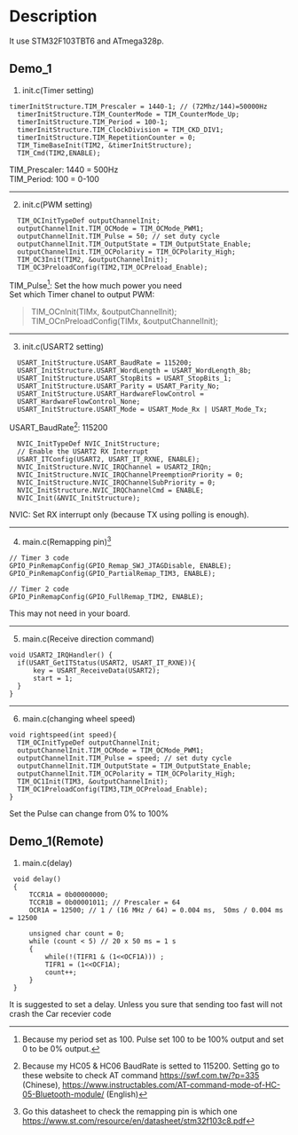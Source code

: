 # Description
It use STM32F103TBT6 and ATmega328p.
## Demo_1
1. init.c(Timer setting)
  ~~~~~
  timerInitStructure.TIM_Prescaler = 1440-1; // (72Mhz/144)=50000Hz
	timerInitStructure.TIM_CounterMode = TIM_CounterMode_Up;
	timerInitStructure.TIM_Period = 100-1;
	timerInitStructure.TIM_ClockDivision = TIM_CKD_DIV1;
	timerInitStructure.TIM_RepetitionCounter = 0;
	TIM_TimeBaseInit(TIM2, &timerInitStructure);
	TIM_Cmd(TIM2,ENABLE);
  ~~~~~
TIM_Prescaler: 1440 = 500Hz  
TIM_Period: 100 = 0-100  
***
2. init.c(PWM setting)
  ~~~~~
	TIM_OCInitTypeDef outputChannelInit;
	outputChannelInit.TIM_OCMode = TIM_OCMode_PWM1;
	outputChannelInit.TIM_Pulse = 50; // set duty cycle
	outputChannelInit.TIM_OutputState = TIM_OutputState_Enable;
	outputChannelInit.TIM_OCPolarity = TIM_OCPolarity_High;
	TIM_OC3Init(TIM2, &outputChannelInit);
	TIM_OC3PreloadConfig(TIM2,TIM_OCPreload_Enable);
  ~~~~~
TIM_Pulse[^1]: Set the how much power you need  
Set which Timer chanel to output PWM:  
> TIM_OCnInit(TIMx, &outputChannelInit);  
> TIM_OCnPreloadConfig(TIMx, &outputChannelInit);
***
3. init.c(USART2 setting)
  ~~~~~
	USART_InitStructure.USART_BaudRate = 115200;
	USART_InitStructure.USART_WordLength = USART_WordLength_8b;
	USART_InitStructure.USART_StopBits = USART_StopBits_1;
	USART_InitStructure.USART_Parity = USART_Parity_No;
	USART_InitStructure.USART_HardwareFlowControl =
	USART_HardwareFlowControl_None;
	USART_InitStructure.USART_Mode = USART_Mode_Rx | USART_Mode_Tx;
  ~~~~~
USART_BaudRate[^2]: 115200
  ~~~~~
	NVIC_InitTypeDef NVIC_InitStructure;
	// Enable the USART2 RX Interrupt
	USART_ITConfig(USART2, USART_IT_RXNE, ENABLE);
	NVIC_InitStructure.NVIC_IRQChannel = USART2_IRQn;
	NVIC_InitStructure.NVIC_IRQChannelPreemptionPriority = 0;
	NVIC_InitStructure.NVIC_IRQChannelSubPriority = 0;
	NVIC_InitStructure.NVIC_IRQChannelCmd = ENABLE;
	NVIC_Init(&NVIC_InitStructure);
  ~~~~~
NVIC: Set RX interrupt only (because TX using polling is enough).
***
4. main.c(Remapping pin)[^3]
  ~~~~~
  // Timer 3 code
  GPIO_PinRemapConfig(GPIO_Remap_SWJ_JTAGDisable, ENABLE);
  GPIO_PinRemapConfig(GPIO_PartialRemap_TIM3, ENABLE);

  // Timer 2 code
  GPIO_PinRemapConfig(GPIO_FullRemap_TIM2, ENABLE);
  ~~~~~
This may not need in your board.
***
5. main.c(Receive direction command)
  ~~~~~
  void USART2_IRQHandler() {
  	if(USART_GetITStatus(USART2, USART_IT_RXNE)){
  		key = USART_ReceiveData(USART2);
  		start = 1;
  	}
  }
  ~~~~~
***
6. main.c(changing wheel speed)
  ~~~~~
  void rightspeed(int speed){
  	TIM_OCInitTypeDef outputChannelInit;
  	outputChannelInit.TIM_OCMode = TIM_OCMode_PWM1;
  	outputChannelInit.TIM_Pulse = speed; // set duty cycle
  	outputChannelInit.TIM_OutputState = TIM_OutputState_Enable;
  	outputChannelInit.TIM_OCPolarity = TIM_OCPolarity_High;
  	TIM_OC1Init(TIM3, &outputChannelInit);
  	TIM_OC1PreloadConfig(TIM3,TIM_OCPreload_Enable);
  }
  ~~~~~
Set the Pulse can change from 0% to 100%
## Demo_1(Remote)
1. main.c(delay)
~~~~~
 void delay()
 {
	 TCCR1A = 0b00000000;
	 TCCR1B = 0b00001011; // Prescaler = 64
	 OCR1A = 12500; // 1 / (16 MHz / 64) = 0.004 ms,  50ms / 0.004 ms = 12500
	 
	 unsigned char count = 0;
	 while (count < 5) // 20 x 50 ms = 1 s
	 {
		 while(!(TIFR1 & (1<<OCF1A))) ;
		 TIFR1 = (1<<OCF1A);
		 count++;
	 }
 }
~~~~~
It is suggested to set a delay. Unless you sure that sending too fast will not crash the Car recevier code

[^1]:Because my period set as 100. Pulse set 100 to be 100% output and  set 0 to be 0% output.  
[^2]:Because my HC05 & HC06 BaudRate is setted to 115200. Setting go to these website to check AT command https://swf.com.tw/?p=335 (Chinese), https://www.instructables.com/AT-command-mode-of-HC-05-Bluetooth-module/ (English)  
[^3]:Go this datasheet to check the remapping pin is which one https://www.st.com/resource/en/datasheet/stm32f103c8.pdf
